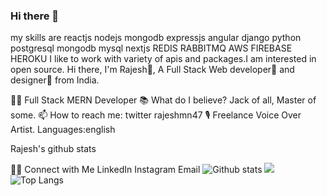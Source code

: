 ### Hi there 👋

<!--
**rajeshmn47/rajeshmn47** is a ✨ _special_ ✨ repository because its `README.md` (this file) appears on your GitHub profile.

Here are some ideas to get you started:

- 🔭 I’m currently working on ...
- 🌱 I’m currently learning ...
- 👯 I’m looking to collaborate on ...
- 🤔 I’m looking for help with ...
- 💬 Ask me about ...
- 📫 How to reach me: ...
- 😄 Pronouns: ...
- ⚡ Fun fact: ...
-->
my skills are reactjs nodejs mongodb expressjs angular django python postgresql mongodb mysql nextjs REDIS RABBITMQ AWS FIREBASE HEROKU
    I like to work with variety of apis and packages.I am interested in open source.
Hi there, I'm Rajesh👦,
A Full Stack Web developer🎯 and designer🌈 from India.

👨‍💻 Full Stack MERN Developer
📚 What do I believe? Jack of all, Master of some.
📫 How to reach me: twitter rajeshmn47
🎙 Freelance Voice Over Artist.
Languages:english

       

Rajesh's github stats



🤝🏻 Connect with Me
LinkedIn Instagram Email
![Github stats](https://github-readme-stats.vercel.app/api?username=rajeshmn47)
![](https://visitor-badge.laobi.icu/badge?page_id=rajeshmn47.rajeshmn47)
![Top Langs](https://github-readme-stats.vercel.app/api/top-langs/?username=rajeshmn47&theme=tokyonight)
